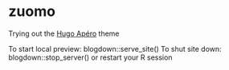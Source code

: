 # zuomo

Trying out the [Hugo Apéro](https://hugo-apero-docs.netlify.app/about/) theme

To start local preview:
    blogdown::serve_site()
To shut site down:
    blogdown::stop_server()
or restart your R session